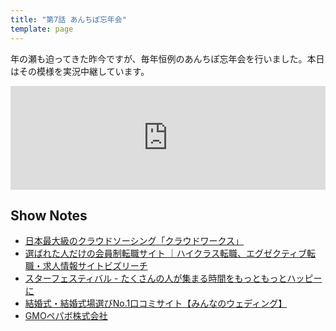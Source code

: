 ```yaml
---
title: "第7話 あんちぽ忘年会"
template: page
---
```


年の瀬も迫ってきた昨今ですが、毎年恒例のあんちぽ忘年会を行いました。本日はその模様を実況中継しています。

<iframe width="100%" height="166" scrolling="no" frameborder="no" src="https://w.soundcloud.com/player/?url=https%3A//api.soundcloud.com/tracks/237821451&amp;color=ff5500&amp;auto_play=false&amp;hide_related=false&amp;show_comments=true&amp;show_user=true&amp;show_reposts=false"></iframe>

## Show Notes

* [日本最大級のクラウドソーシング「クラウドワークス」](http://crowdworks.jp/)
* [選ばれた人だけの会員制転職サイト ｜ハイクラス転職、エグゼクティブ転職・求人情報サイトビズリーチ](https://www.bizreach.jp/landing/pc/aot_001/?trcd=0GASK0541835_pc_&utm_source=GASK&utm_medium=cpc&gclid=Cj0KEQiAtMSzBRDs7fvDosLZmpoBEiQADzG1vKIe1tKcKILzAhS1cOOYOJqItzT0nZtznJj5ZdMvwmMaAmLs8P8HAQ)
* [スターフェスティバル - たくさんの人が集まる時間をもっともっとハッピーに](https://stafes.co.jp/)
* [結婚式・結婚式場選びNo.1口コミサイト【みんなのウェディング】](http://www.mwed.jp/)
* [GMOペパボ株式会社](http://pepabo.com/)
